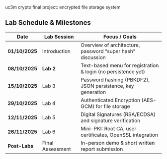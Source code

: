 uc3m crypto final project: encrypted file storage system

## Lab Schedule & Milestones

| **Date**       | **Lab Session**  | **Focus / Goals**                                             |
| -------------- | ---------------- | ------------------------------------------------------------- |
| **01/10/2025** | Introduction     | Overview of architecture, password “super hash” discussion    |
| **08/10/2025** | **Lab 2**        | Text-based menu for registration & login (no persistence yet) |
| **15/10/2025** | Lab 3            | Password hashing (PBKDF2), JSON persistence, key generation   |
| **29/10/2025** | Lab 4            | Authenticated Encryption (AES-GCM) for file storage           |
| **12/11/2025** | Lab 5            | Digital Signatures (RSA/ECDSA) and signature verification     |
| **26/11/2025** | Lab 6            | Mini-PKI: Root CA, user certificates, OpenSSL integration     |
| **Post-Labs**  | Final Assessment | In-person demo & short written report submission              |

